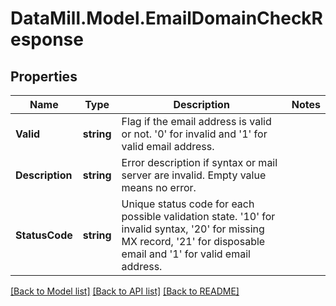 # DataMill.Model.EmailDomainCheckResponse
## Properties

Name | Type | Description | Notes
------------ | ------------- | ------------- | -------------
**Valid** | **string** | Flag if the email address is valid or not. &#39;0&#39; for invalid and &#39;1&#39; for valid email address. | 
**Description** | **string** | Error description if syntax or mail server are invalid. Empty value means no error. | 
**StatusCode** | **string** | Unique status code for each possible validation state. &#39;10&#39; for invalid syntax, &#39;20&#39; for missing MX record, &#39;21&#39; for disposable email and &#39;1&#39; for valid email address. | 

[[Back to Model list]](../README.md#documentation-for-models) [[Back to API list]](../README.md#documentation-for-api-endpoints) [[Back to README]](../README.md)

